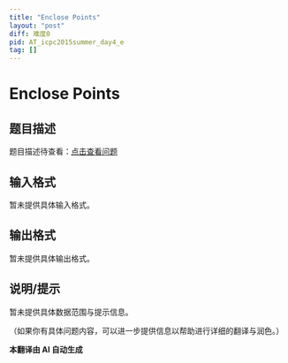 ```yaml
---
title: "Enclose Points"
layout: "post"
diff: 难度0
pid: AT_icpc2015summer_day4_e
tag: []
---
```


# Enclose Points

## 题目描述

题目描述待查看：[点击查看问题](https://atcoder.jp/contests/jag2015summer-day4/tasks/icpc2015summer_day4_e)

## 输入格式

暂未提供具体输入格式。

## 输出格式

暂未提供具体输出格式。

## 说明/提示

暂未提供具体数据范围与提示信息。

（如果你有具体问题内容，可以进一步提供信息以帮助进行详细的翻译与润色。）

 **本翻译由 AI 自动生成**

